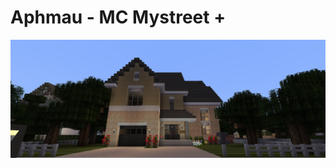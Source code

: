Aphmau - MC Mystreet +
======================

![image](images/Aphmau%20-%20MC%20Mystreet%20+/mystreet-title.png)